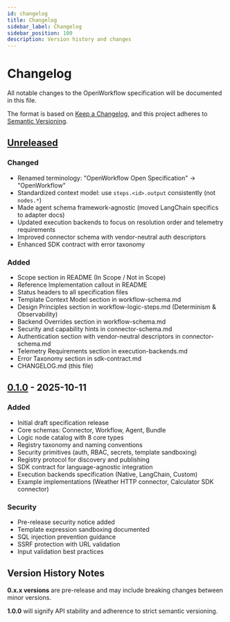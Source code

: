 ```yaml
---
id: changelog
title: Changelog
sidebar_label: Changelog
sidebar_position: 100
description: Version history and changes
---
```

# Changelog

All notable changes to the OpenWorkflow specification will be documented in this file.

The format is based on [Keep a Changelog](https://keepachangelog.com/en/1.0.0/),
and this project adheres to [Semantic Versioning](https://semver.org/spec/v2.0.0.html).

## [Unreleased]

### Changed
- Renamed terminology: "OpenWorkflow Open Specification" → "OpenWorkflow"
- Standardized context model: use `steps.<id>.output` consistently (not `nodes.*`)
- Made agent schema framework-agnostic (moved LangChain specifics to adapter docs)
- Updated execution backends to focus on resolution order and telemetry requirements
- Improved connector schema with vendor-neutral auth descriptors
- Enhanced SDK contract with error taxonomy

### Added
- Scope section in README (In Scope / Not in Scope)
- Reference Implementation callout in README
- Status headers to all specification files
- Template Context Model section in workflow-schema.md
- Design Principles section in workflow-logic-steps.md (Determinism & Observability)
- Backend Overrides section in workflow-schema.md
- Security and capability hints in connector-schema.md
- Authentication section with vendor-neutral descriptors in connector-schema.md
- Telemetry Requirements section in execution-backends.md
- Error Taxonomy section in sdk-contract.md
- CHANGELOG.md (this file)

## [0.1.0] - 2025-10-11

### Added
- Initial draft specification release
- Core schemas: Connector, Workflow, Agent, Bundle
- Logic node catalog with 8 core types
- Registry taxonomy and naming conventions
- Security primitives (auth, RBAC, secrets, template sandboxing)
- Registry protocol for discovery and publishing
- SDK contract for language-agnostic integration
- Execution backends specification (Native, LangChain, Custom)
- Example implementations (Weather HTTP connector, Calculator SDK connector)

### Security
- Pre-release security notice added
- Template expression sandboxing documented
- SQL injection prevention guidance
- SSRF protection with URL validation
- Input validation best practices

## Version History Notes

**0.x.x versions** are pre-release and may include breaking changes between minor versions.

**1.0.0** will signify API stability and adherence to strict semantic versioning.

[Unreleased]: https://github.com/OWorkflow/OpenWorkflow-Specification/compare/v0.1.0...HEAD
[0.1.0]: https://github.com/OWorkflow/OpenWorkflow-Specification/releases/tag/v0.1.0

